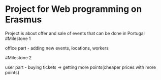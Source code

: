 # Project for Web programming on Erasmus
Project is about offer and sale of events that can be done in Portugal
#Milestone 1

office part - adding new events, locations, workers

#Milestone 2

user part - buying tickets -> getting more points(cheaper prices with more points)
